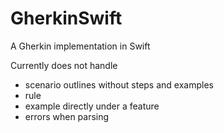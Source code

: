 # GherkinSwift
A Gherkin implementation in Swift

Currently does not handle
* scenario outlines without steps and examples
* rule
* example directly under a feature
* errors when parsing
